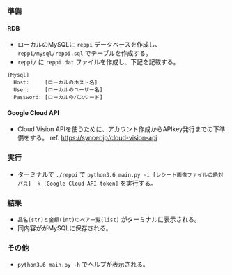 ### 準備
#### RDB
* ローカルのMySQLに `reppi` データベースを作成し、 `reppi/mysql/reppi.sql` でテーブルを作成する。
* `reppi/` に `reppi.dat` ファイルを作成し、下記を記載する。
```
[Mysql]
  Host:     [ローカルのホスト名]
  User:     [ローカルのユーザー名]
  Password: [ローカルのパスワード]
```
#### Google Cloud API
* Cloud Vision APIを使うために、アカウント作成からAPIkey発行までの下準備をする。
ref. https://syncer.jp/cloud-vision-api

### 実行
* ターミナルで `./reppi` で `python3.6 main.py -i [レシート画像ファイルの絶対パス] -k [Google Cloud API token]` を実行する。

### 結果
* `品名(str)と金額(int)のペア一覧(list)` がターミナルに表示される。
* 同内容ががMySQLに保存される。

### その他
* `python3.6 main.py -h` でヘルプが表示される。
